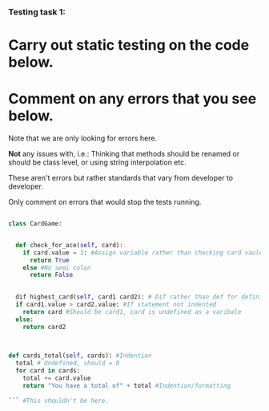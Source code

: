 ### Testing task 1:

# Carry out static testing on the code below.
# Comment on any errors that you see below.

Note that we are only looking for errors here.

**Not** any issues with, i.e.: 
Thinking that methods should be renamed or should be class level, or using string interpolation etc. 

These aren't errors but rather standards that vary from developer to developer. 

Only comment on errors that would stop the tests running.

```python

class CardGame:


  def check_for_ace(self, card):
    if card.value = 1: #Assign variable rather than checking card vaule is equal to 1 should be ==
      return True
    else #No semi colon
      return False
   

  dif highest_card(self, card1 card2): # Dif rather than def for defining a function, also no comma between card 1 and card 2 
  if card1.value > card2.value: #If statement not indented 
    return card #Should be card1, card is undefined as a varibale
  else:
    return card2
  


def cards_total(self, cards): #Indention
  total # Undefined, should = 0 
  for card in cards:
    total += card.value
    return "You have a total of" + total #Indention/formatting
  
``` #This shouldn't be here.
